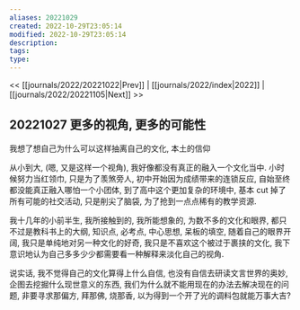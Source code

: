 ```yaml
---
aliases: 20221029
created: 2022-10-29T23:05:14
modified: 2022-10-29T23:05:14
description: 
tags: 
type: 
---
```


<< [[journals/2022/20221022|Prev]] | [[journals/2022/index|2022]] | [[journals/2022/20221105|Next]] >>

## 20221027 更多的视角, 更多的可能性

我想了想自己为什么可以这样抽离自己的文化, 本土的信仰

从小到大, (嗯, 又是这样一个视角), 我好像都没有真正的融入一个文化当中. 小时候努力当红领巾, 只是为了羡煞旁人, 初中开始因为成绩带来的连锁反应, 自始至终都没能真正融入哪怕一个小团体, 到了高中这个更加复杂的环境中, 基本 cut 掉了所有可能的社交活动, 只是削尖了脑袋, 为了抢到一点点稀有的教学资源.

我十几年的小前半生, 我所接触到的, 我所能想象的, 为数不多的文化和眼界, 都只不过是教科书上的大纲, 知识点, 必考点, 中心思想, 呆板的填空, 随着自己的眼界开阔, 我只是单纯地对另一种文化的好奇, 我只是不喜欢这个被过于裹挟的文化, 我下意识地认为自己多多少少都需要看一种解释来淡化自己的视角.

说实话, 我不觉得自己的文化算得上什么自信, 也没有自信去研读文言世界的奥妙, 企图去挖掘什么现世意义的东西, 我们为什么就不能用现在的办法去解决现在的问题, 非要寻求那偏方, 拜那佛, 烧那香, 以为得到一个开了光的调料包就能万事大吉?
